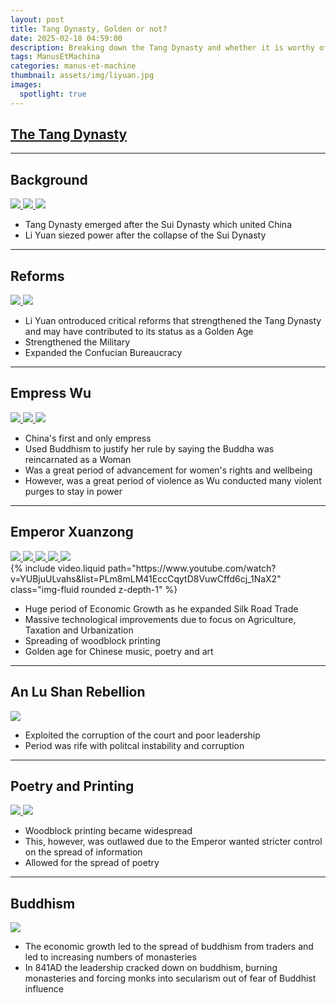 ```yaml
---
layout: post
title: Tang Dynasty, Golden or not?
date: 2025-02-18 04:59:00
description: Breaking down the Tang Dynasty and whether it is worthy of being called a Golden Age.
tags: ManusEtMachina
categories: manus-et-machine
thumbnail: assets/img/liyuan.jpg
images:
  spotlight: true
---
```


## [The Tang Dynasty](https://www.britannica.com/topic/Tang-dynasty)


---
<!-- Background -->
<h2>Background</h2>
    <div class="spotlight-group">
        <a class="spotlight" href="/assets/img/suidynasty.png">
            <img src="/assets/img/suidynasty.png" />
        </a>
        <a class="spotlight" href="/assets/img/liyuan.jpg">
            <img src="/assets/img/liyuan.jpg" />
        </a>
        <a class="spotlight" href="/assets/img/tangdynasty.png">
            <img src="/assets/img/tangdynasty.png" />
        </a>
</div>
<ul>
    <li>Tang Dynasty emerged after the Sui Dynasty which united China</li>
    <li>Li Yuan siezed power after the collapse of the Sui Dynasty</li>
</ul>

---

<!-- Reforms -->
<h2>Reforms</h2>
    <div class="spotlight-group">
        <a class="spotlight" href="/assets/img/military.jpeg">
            <img src="/assets/img/military.jpeg" />
        </a>
        <a class="spotlight" href="/assets/img/confucian.jpg">
            <img src="/assets/img/confucian.jpg" />
        </a>
</div>
<ul>
    <li>Li Yuan ontroduced critical reforms that strengthened the Tang Dynasty and may have contributed to its status as a Golden Age</li>
    <li>Strengthened the Military</li>
    <li>Expanded the Confucian Bureaucracy</li>
</ul>

---

<!-- Empress Wu -->
<h2>Empress Wu</h2>
    <div class="spotlight-group">
        <a class="spotlight" href="/assets/img/empresswu.jpg">
            <img src="/assets/img/empresswu.jpg" />
        </a>
        <a class="spotlight" href="/assets/img/wubuddhism.jpg">
            <img src="/assets/img/wubuddhism.jpg" />
        </a>
        <a class="spotlight" href="/assets/img/wuviolence.jpg">
            <img src="/assets/img/wuviolence.jpg" />
        </a>
</div>
<ul>
    <li>China's first and only empress</li>
    <li>Used Buddhism to justify her rule by saying the Buddha was reincarnated as a Woman</li>
    <li>Was a great period of advancement for women's rights and wellbeing</li>
    <li>However, was a great period of violence as Wu conducted many violent purges to stay in power</li>
</ul>

---

<!-- Emperor Xuanzong -->
<h2>Emperor Xuanzong</h2>
    <div class="spotlight-group">
        <a class="spotlight" href="/assets/img/xuanzong.jpg">
            <img src="/assets/img/xuanzong.jpg" />
        </a>
        <a class="spotlight" href="/assets/img/silkroad.jpg">
            <img src="/assets/img/silkroad.jpg" />
        </a>
        <a class="spotlight" href="/assets/img/agriculture.jpg">
            <img src="/assets/img/agriculture.jpg" />
        </a>
        <a class="spotlight" href="/assets/img/woodprinting.jpg">
            <img src="/assets/img/woodprinting.jpg" />
        </a>
        <a class="spotlight" href="/assets/img/art.jpg">
            <img src="/assets/img/art.jpg" />
        </a>
</div>
<div class="row mt-3">
    <div class="col-sm mt-3 mt-md-0">
        {% include video.liquid path="https://www.youtube.com/watch?v=YUBjuULvahs&list=PLm8mLM41EccCqytD8VuwCffd6cj_1NaX2" class="img-fluid rounded z-depth-1" %}
    </div>
</div>
<ul>
    <li>Huge period of Economic Growth as he expanded Silk Road Trade</li>
    <li>Massive technological improvements due to focus on Agriculture, Taxation and Urbanization</li>
    <li>Spreading of woodblock printing</li>
    <li>Golden age for Chinese music, poetry and art</li>
</ul>

---

<!-- An Lu Shan Rebellion -->
<h2>An Lu Shan Rebellion</h2>
    <div class="spotlight-group">
        <a class="spotlight" href="/assets/img/anlushan.jpg">
            <img src="/assets/img/anlushan.jpg" />
        </a>
</div>
<ul>
    <li>Exploited the corruption of the court and poor leadership</li>
    <li>Period was rife with politcal instability and corruption</li>
</ul>

---

<!-- Poetry and Printing -->
<h2>Poetry and Printing</h2>
    <div class="spotlight-group">
        <a class="spotlight" href="/assets/img/woodprinting.jpg">
            <img src="/assets/img/woodprinting.jpg" />
        </a>
        <a class="spotlight" href="/assets/img/poetry.jpg">
            <img src="/assets/img/poetry.jpg" />
        </a>
</div>
<ul>
    <li>Woodblock printing became widespread</li>
    <li>This, however, was outlawed due to the Emperor wanted stricter control on the spread of information</li>
    <li>Allowed for the spread of poetry</li>
</ul>

---

<!-- Buddhism -->
<h2>Buddhism</h2>
    <div class="spotlight-group">
        <a class="spotlight" href="/assets/img/monastery.jpeg">
            <img src="/assets/img/monastery.jpeg" />
        </a>
</div>
<ul>
    <li>The economic growth led to the spread of buddhism from traders and led to increasing numbers of monasteries</li>
    <li>In 841AD the leadership cracked down on buddhism, burning monasteries and forcing monks into secularism out of fear of Buddhist influence</li>
</ul>

